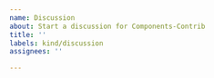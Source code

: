 ```yaml
---
name: Discussion
about: Start a discussion for Components-Contrib
title: ''
labels: kind/discussion
assignees: ''

---
```

<!-- If you need to report a security issue please visit https://docs.dapr.io/operations/support/support-security-issues -->

<!-- Please visit https://aka.ms/dapr-discord to ask questions and troubleshoot. For all other design discussions please continue. -->